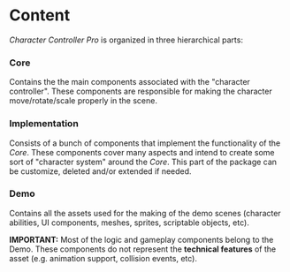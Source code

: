 # Content

_Character Controller Pro_ is organized in three hierarchical parts:

### Core

Contains the the main components associated with the "character controller". These components are responsible for  making the character move/rotate/scale properly in the scene.

### Implementation

Consists of a bunch of components that implement the functionality of the _Core_. These components cover many aspects and intend to create some sort of "character system" around the _Core_. This part of the package can be customize, deleted and/or extended if needed.

### Demo

Contains all the assets used for the making of the demo scenes \(character abilities, UI components, meshes, sprites, scriptable objects, etc\).

**IMPORTANT:** Most of the logic and gameplay components belong to the Demo. These components do not represent the **technical features** of the asset \(e.g. animation support, collision events, etc\).

